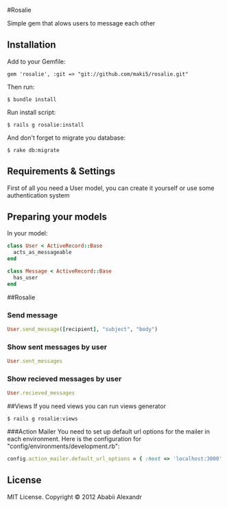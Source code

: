 #Rosalie

Simple gem that alows users to message each other

Installation
------------

Add to your Gemfile:

````
gem 'rosalie', :git => "git://github.com/maki5/rosalie.git"
````

Then run:

````
$ bundle install
````

Run install script:

````
$ rails g rosalie:install
````

And don't forget to migrate you database:

````
$ rake db:migrate
````

## Requirements & Settings

First of all you need a User model, you can create it yourself or use some authentication system

## Preparing your models
In your model:

````ruby
class User < ActiveRecord::Base
  acts_as_messageable
end
````

````ruby
class Message < ActiveRecord::Base
  has_user
end
````

##Rosalie

### Send message
````ruby
User.send_message([recipient], "subject", "body")
````

### Show sent messages by user
````ruby
User.sent_messages
````

### Show recieved messages by user
````ruby
User.recieved_messages
````

##Views
If you need views you can run views generator

````
$ rails g rosalie:views
````

###Action Mailer
You need to set up default url options for the mailer in each environment. Here is the configuration for "config/environments/development.rb":

```ruby
config.action_mailer.default_url_options = { :host => 'localhost:3000' }
```

## License
MIT License. Copyright © 2012 Ababii Alexandr

